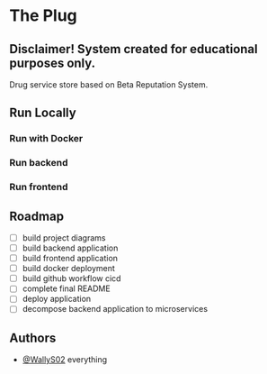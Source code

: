 # The Plug
## Disclaimer! System created for educational purposes only.
Drug service store based on Beta Reputation System.
## Run Locally
### Run with Docker
### Run backend
### Run frontend
## Roadmap
- [ ] build project diagrams
- [ ] build backend application
- [ ] build frontend application
- [ ] build docker deployment
- [ ] build github workflow cicd
- [ ] complete final README
- [ ] deploy application
- [ ] decompose backend application to microservices
## Authors
- [@WallyS02](https://github.com/WallyS02) everything

